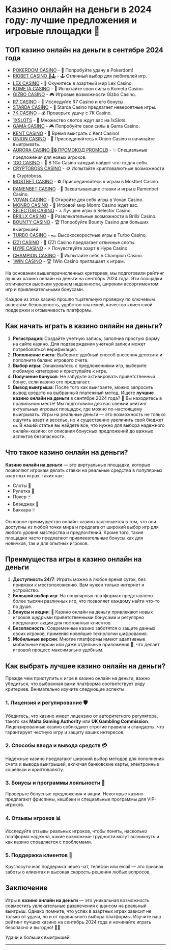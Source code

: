 # Казино онлайн на деньги в 2024 году: лучшие предложения и игровые площадки 🎰

## ТОП казино онлайн на деньги в сентябре 2024 года
- [POKERDOM CASINO](https://brandplay.link/Bxg7SC7H) - 🎰 Попробуйте удачу в Pokerdom!
- [RIOBET CASINO 🌟🕹️](https://brandplay.link/dtx89f2L) - 🕹️ Отличный выбор для любителей игр.
- [LEX CASINO](https://brandplay.link/2HFTmBc8) - 🎲 Окунитесь в азартный мир Lex Casino.
- [KOMETA CASINO](https://brandplay.link/tLG15CCb) - 🚀 Испытайте свои силы в Kometa Casino.
- [GIZBO CASINO](https://gizbo-tea02.com/c8e962e89) - 🎮 Игровые возможности Gizbo Casino.
- [R7 CASINO](https://brandplay.link/zPmNmTWG) - 💎 Исследуйте R7 Casino и его бонусы.
- [STARDA CASINO](https://brandplay.link/cpFQbWKn) - 🌠 Starda Casino предлагает невероятные игры.
- [7K CASINO](https://brandplay.link/dd46bNgD) - 💰 Проверьте удачу с 7K Casino.
- [1XSLOTS](https://brandplay.link/R4xfxqdm) - 🎰 Множество слотов ждут вас на 1xSlots.
- [GAMA CASINO](https://brandplay.link/zrZpLFTP) - 🎮 Попробуйте свои силы в Gama Casino.
- [KENT CASINO](https://passage-through-deserts.com/de0514c15) - 🤑 Время выиграть с Kent Casino!
- [ONION CASINO](https://obclk001-2d.top/click?offer_id=986&partner_id=10542&landing_id=1798&utm_medium=affiliate&sub_1=oncasino3) - 🧅 Присоединяйтесь к Onion Casino и начинайте выигрывать.
- [AURORA CASINO 🌌🔒 ПРОМОКОД PROMOLB](https://10trafic-stat2.com/click/668546566bcc6313411604c7/6766/15114/subaccount?promocode=PROMOLB) - ✨ Специальные предложения для новых игроков.
- [1GO CASINO](https://1go-ircp01.com/ce015f410) - 🎯 В 1Go Casino каждый найдет что-то для себя.
- [CRYPTOBOSS CASINO](https://cryptobossc.online/d847bcfa9) - 🪙 Испытайте криптовалютные возможности в Cryptoboss.
- [MOSTBET CASINO](https://ktbtis024ifqfn0mst.com/beQs) - ⚽ Присоединяйтесь к играм в Mostbet Casino.
- [RAMENBET CASINO](https://get.saltyram.com/ru/registration?apkpop=0&partner=p24970p3296034p5526) - 🍜 Захватывающие ставки и игры в Ramenbet Casino.
- [VOVAN CASINO](https://vovan.site/d2375cf9b) - 🎰 Откройте для себя игры в Vovan Casino.
- [MONRO CASINO](https://mnr-ircp01.com/c3ce72a2c) - 🎲 Игровой мир Monro Casino ждет вас.
- [SELECTOR CASINO](https://gosel.pl/SELVK) - 🔝 Лучшие игры в Selector Casino.
- [BRILLX CASINO](https://brillx.pub/BRIVK) - 💎 Развлекательные возможности в Brillx Casino.
- [BOUNTY CASINO](https://bounty-casino.de/BOVK) - 🏆 Попробуйте Bounty Casino для больших выигрышей.
- [TURBO CASINO](https://turbo-casino.pro/TURVK) - 🏎️ Высокоскоростные игры в Turbo Casino.
- [IZZI CASINO](https://izzi-fr03.com/ca7c8a7b7) - 🎰 IZZI Casino предлагает отличные слоты.
- [HYPE CASINO](https://hypekaz.com/dc2f44ad0) - ⚡ Почувствуйте азарт в Hype Casino.
- [CHAMPION CASINO](https://champcasino.ink/pobeda/doa-hats?p80412p305331p112c) - 🏅 Испытайте себя в Champion Casino.
- [1WIN CASINO](https://brandplay.link/6F5VqbyZ) - 🏆 1Win Casino приглашает к играм.

На основании вышеперечисленных критериев, мы подготовили рейтинг лучших казино онлайн на деньги на сентябрь 2024 года. Эти площадки отличаются высоким уровнем надежности, широким ассортиментом игр и привлекательными бонусами.

Каждое из этих казино прошло тщательную проверку по ключевым аспектам: безопасность, удобство платежей, качество клиентской поддержки и отзывчивость платформы.

## Как начать играть в казино онлайн на деньги?

1. **Регистрация**: Создайте учетную запись, заполнив простую форму на сайте казино. Для подтверждения учетной записи может потребоваться верификация.
2. **Пополнение счета**: Выберите удобный способ внесения депозита и пополните баланс игрового счета.
3. **Выбор игры**: Ознакомьтесь с предложениями игр, выберите любимую категорию и приступайте к игре.
4. **Получение бонусов**: Не забудьте активировать приветственный бонус, если казино его предлагает.
5. **Вывод выигрыша**: После того как выиграете, можно запросить вывод средств на выбранный платежный метод.
Ищете **лучшие казино онлайн на деньги** в сентябре 2024 года? 🎲 Вы находитесь в правильном месте! Мы подготовили для вас свежий рейтинг актуальных игровых площадок, где можно по-настоящему выигрывать. Игры на реальные деньги — это возможность не только ощутить азарт и веселье, но и существенно увеличить свой бюджет 💵. В нашей статье вы найдете все, что нужно для выбора надежного онлайн-казино: от описания бонусных предложений до важных аспектов безопасности.

## Что такое казино онлайн на деньги?

**Казино онлайн на деньги** — это виртуальные площадки, которые позволяют игрокам делать ставки на реальные средства в популярных азартных играх, таких как:

- Слоты 🎰
- Рулетка 🎡
- Покер 🃏
- Блэкджек 🖤
- Баккара 🃠

Основное преимущество онлайн-казино заключается в том, что они доступны из любой точки мира и предлагают широкий выбор игр для любого уровня мастерства и предпочтений. Кроме того, такие площадки часто предлагают привлекательные бонусы как для новичков, так и для опытных игроков.

## Преимущества игры в казино онлайн на деньги

1. **Доступность 24/7**: Играть можно в любое время суток, без привязки к местоположению. Вам нужен только интернет и устройство.
2. **Большой выбор игр**: На популярных платформах представлено более тысячи различных игр, что позволяет каждому найти что-то по душе.
3. **Бонусы и акции**: 🎁 Казино онлайн на деньги привлекают новых игроков щедрыми приветственными бонусами и регулярно предлагают акции для постоянных клиентов.
4. **Безопасность**: Современные казино заботятся о защите данных своих игроков, применяя новейшие технологии шифрования.
5. **Мобильные версии**: Многие платформы имеют адаптивные мобильные версии или даже отдельные приложения 📱, что делает игровой процесс максимально удобным.

## Как выбрать лучшее казино онлайн на деньги?

Прежде чем приступить к игре в казино онлайн на деньги, важно убедиться, что выбранная вами платформа соответствует ряду критериев. Внимательно изучите следующие аспекты:

### 1. Лицензия и регулирование 🛡️
Убедитесь, что казино имеет лицензию от авторитетного регулятора, такого как **Malta Gaming Authority** или **UK Gambling Commission**. Лицензированные казино соблюдают строгие правила и стандарты, что гарантирует честную игру и защиту ваших интересов.

### 2. Способы ввода и вывода средств 💳
Надежные казино предлагают широкий выбор методов для пополнения счета и вывода выигрышей, включая банковские карты, электронные кошельки и криптовалюту.

### 3. Бонусы и программы лояльности 🎁
Проверьте бонусные предложения и акции. Некоторые казино предлагают фриспины, кешбэки и специальные программы для VIP-игроков.

### 4. Отзывы игроков 📊
Исследуйте отзывы реальных игроков, чтобы понять, насколько платформа надежна, какие возможные трудности могут возникнуть и как казино справляется с проблемами.

### 5. Поддержка клиентов 🤝
Круглосуточная поддержка через чат, телефон или email — это признак заботы о клиентах и высокая скорость решения любых вопросов.

## Заключение

Игры в **казино онлайн на деньги** — это уникальная возможность совместить увлекательные развлечения с шансом на реальный выигрыш. Однако помните, что успех в азартных играх зависит не только от удачи, но и от правильного выбора платформы. Изучите наш рейтинг лучших казино на сентябрь 2024 года и начинайте играть безопасно и выгодно! 🎰💸

Удачи и больших выигрышей!

---

